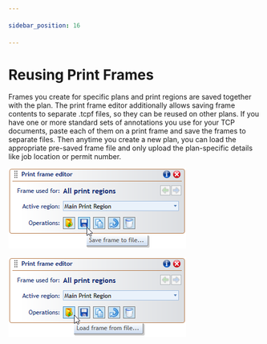 ```yaml
---

sidebar_position: 16

---
```

# Reusing Print Frames

Frames you create for specific plans and print regions are saved together with the plan. The print frame editor additionally allows saving frame contents to separate .tcpf files, so they can be reused on other plans. If you have one or more standard sets of annotations you use for your TCP documents, paste each of them on a print frame and save the frames to separate files. Then anytime you create a new plan, you can load the appropriate pre-saved frame file and only upload the plan-specific details like job location or permit number.

![Save_frame_to_file](./assets/Save_frame_to_file.png)

![Load_frame_from_file](./assets/Load_frame_from_file.png)

